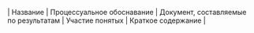 | Название | Процессуальное обоснавание | Документ, составляемые по результатам | Участие понятых | Краткое содержание |